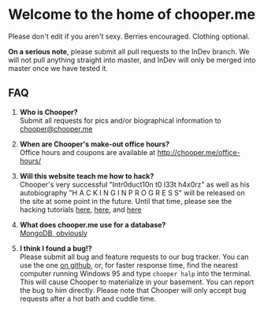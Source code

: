 # Welcome to the home of chooper.me

Please don't edit if you aren't sexy. Berries encouraged. Clothing optional.

**On a serious note**, please submit all pull requests to the InDev branch. We will not pull anything straight into master, and InDev will only be merged into master once we have tested it.

## FAQ

1. **Who is Chooper?** <br>
   Submit all requests for pics and/or biographical information to chooper@chooper.me

2. **When are Chooper's make-out office hours?** <br>
   Office hours and coupons are available at http://chooper.me/office-hours/

3. **Will this website teach me how to hack?** <br>
   Chooper's very successful "Intr0duct10n t0 l33t h4x0rz" as well as his autobiography "H A C K I N G I N P R O G R E S S" will be released on the site at some point in the future. Until that time, please see the hacking tutorials [here](https://www.youtube.com/watch?v=4RmXdkVIsHI), [here](https://www.youtube.com/watch?v=KEkrWRHCDQU), and [here](https://www.youtube.com/watch?v=plcIQgX-kbo)

4. **What does chooper.me use for a database?** <br>
   [MongoDB, obviously](https://www.youtube.com/watch?v=b2F-DItXtZs)

5. **I think I found a bug!?** <br>
   Please submit all bug and feature requests to our bug tracker. You can use the one [on github](https://github.com/scarfacecapwn/scarfacecapwn.github.io/issues), or, for faster response time, find the nearest computer running Windows 95 and type `chooper halp` into the terminal. This will cause Chooper to materialize in your basement. You can report the bug to him directly. Please note that Chooper will only accept bug requests after a hot bath and cuddle time.
